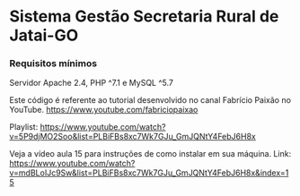# Sistema Gestão Secretaria Rural de Jatai-GO

### Requisitos mínimos

Servidor Apache 2.4, PHP ^7.1 e MySQL ^5.7

Este código é referente ao tutorial desenvolvido no canal Fabrício Paixão no YouTube. https://www.youtube.com/fabriciopaixao

Playlist: https://www.youtube.com/watch?v=5P9djMO2Soo&list=PLBiFBs8xc7Wk7GJu_GmJQNtY4FebJ6H8x

Veja a vídeo aula 15 para instruções de como instalar em sua máquina.
Link: https://www.youtube.com/watch?v=mdBLoIJc9Sw&list=PLBiFBs8xc7Wk7GJu_GmJQNtY4FebJ6H8x&index=15
